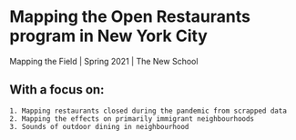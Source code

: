 # Mapping the Open Restaurants program in New York City
Mapping the Field | Spring 2021 | The New School

## With a focus on:
    1. Mapping restaurants closed during the pandemic from scrapped data
    2. Mapping the effects on primarily immigrant neighbourhoods
    3. Sounds of outdoor dining in neighbourhood